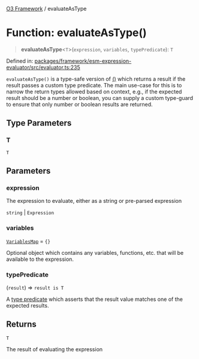 [O3 Framework](../API.md) / evaluateAsType

# Function: evaluateAsType()

> **evaluateAsType**\<`T`\>(`expression`, `variables`, `typePredicate`): `T`

Defined in: [packages/framework/esm-expression-evaluator/src/evaluator.ts:235](https://github.com/openmrs/openmrs-esm-core/blob/18d2874f03a33a6ab8295af0e87ac97fdd150718/packages/framework/esm-expression-evaluator/src/evaluator.ts#L235)

`evaluateAsType()` is a type-safe version of [()](evaluate.md) which returns a result if the result
passes a custom type predicate. The main use-case for this is to narrow the return types allowed based on
context, e.g., if the expected result should be a number or boolean, you can supply a custom type-guard
to ensure that only number or boolean results are returned.

## Type Parameters

### T

`T`

## Parameters

### expression

The expression to evaluate, either as a string or pre-parsed expression

`string` | `Expression`

### variables

[`VariablesMap`](../type-aliases/VariablesMap.md) = `{}`

Optional object which contains any variables, functions, etc. that will be available to
 the expression.

### typePredicate

(`result`) => `result is T`

A [type predicate](https://www.typescriptlang.org/docs/handbook/2/narrowing.html#using-type-predicates)
 which asserts that the result value matches one of the expected results.

## Returns

`T`

The result of evaluating the expression
